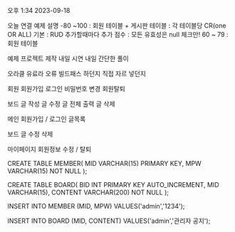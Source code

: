 오후 1:34 2023-09-18

오늘 연결
예제 설명
	-80 ~100
	: 회원 테이블 + 게시판 테이블
	: 각 테이블당 CR(one OR ALL) 기본
	: RUD 추가할때마다 추가 점수
	: 모든 유효성은 null 체크만! 
	60 ~ 79
	: 회원 테이블
	

예제 프로젝트 제작
내일 시연
내일 간단한 풀이

오라클 유료라 오류
빌드패스 하던지 직접 자르 넣던지


회원
회원가입
로그인
비밀번호 변경
회원탈퇴

보드
글 작성
글 수정
글 전체 출력
글 삭제


메인
회원가입 / 로그인
글목록

보드
글 수정 삭제

마이페이지
회원정보 수정 / 탈퇴

CREATE TABLE MEMBER(
	MID VARCHAR(15) PRIMARY KEY,
	MPW VARCHAR(15) NOT NULL
);

CREATE TABLE BOARD(
	BID INT PRIMARY KEY AUTO_INCREMENT,
	MID VARCHAR(15),
	CONTENT VARCHAR(200) NOT NULL
);

INSERT INTO MEMBER (MID, MPW) VALUES('admin','1234');

INSERT INTO BOARD (MID, CONTENT) VALUES('admin','관리자 공지');




